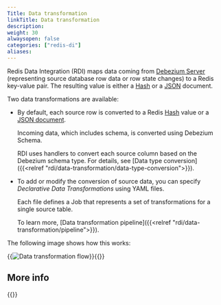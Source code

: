 ```yaml
---
Title: Data transformation
linkTitle: Data transformation
description:
weight: 30
alwaysopen: false
categories: ["redis-di"]
aliases: 
---
```


Redis Data Integration (RDI) maps data coming from [Debezium Server](https://debezium.io/documentation/reference/stable/operations/debezium-server.html) (representing source database row data or row state changes) to a Redis key-value pair.  The resulting value is either a [Hash](https://redis.io/docs/data-types/hashes/) or a [JSON](https://redis.io/docs/stack/json/) document.

Two data transformations are available:

- By default, each source row is converted to a Redis [Hash](https://redis.io/docs/data-types/hashes/) value or a [JSON document](https://redis.io/docs/stack/json/).

    Incoming data, which includes schema, is converted using Debezium Schema.  
    
    RDI uses handlers to convert each source column based on the Debezium schema type.  For details, see [Data type conversion]({{<relref "rdi/data-transformation/data-type-conversion">}}).

- To add or modify the conversion of source data, you can specify _Declarative Data Transformations_ using YAML files.  

    Each file defines a Job that represents a set of transformations for a single source table. 

    To learn more, [Data transformation pipeline]({{<relref "rdi/data-transformation/pipeline">}}).

The following image shows how this works:

{{<image filename="/images/rdi/data-transformation-flow.png" alt="Data transformation flow" >}}{{</image>}}

## More info

{{<allchildren style="h2" description="true">}}
